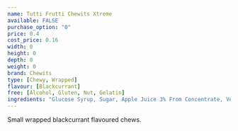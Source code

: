 ```yaml
---
name: Tutti Frutti Chewits Xtreme
available: FALSE
purchase_option: "0"
price: 0.4
cost_price: 0.16
width: 0
height: 0
depth: 0
weight: 0
brand: Chewits
type: [Chewy, Wrapped]
flavour: [Blackcurrant]
free: [Alcohol, Gluten, Nut, Gelatin]
ingredients: "Glucose Syrup, Sugar, Apple Juice 3% From Concentrate, Vegetable Oil, Citric Acid, Lactic Acid, Egg White, Hydrolysed Rice Protein, Flavouring, Colour: Anthocyanin"
---
```

Small wrapped blackcurrant flavoured chews.